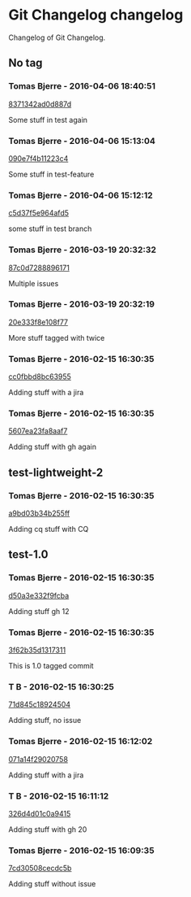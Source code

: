 # Git Changelog changelog

Changelog of Git Changelog.

## No tag
### Tomas Bjerre - 2016-04-06 18:40:51
[8371342ad0d887d](https://server/8371342ad0d887d)

Some stuff in test again

### Tomas Bjerre - 2016-04-06 15:13:04
[090e7f4b11223c4](https://server/090e7f4b11223c4)

Some stuff in test-feature

### Tomas Bjerre - 2016-04-06 15:12:12
[c5d37f5e964afd5](https://server/c5d37f5e964afd5)

some stuff in test branch

### Tomas Bjerre - 2016-03-19 20:32:32
[87c0d7288896171](https://server/87c0d7288896171)

Multiple issues

### Tomas Bjerre - 2016-03-19 20:32:19
[20e333f8e108f77](https://server/20e333f8e108f77)

More stuff tagged with  twice

### Tomas Bjerre - 2016-02-15 16:30:35
[cc0fbbd8bc63955](https://server/cc0fbbd8bc63955)

Adding stuff with a jira

### Tomas Bjerre - 2016-02-15 16:30:35
[5607ea23fa8aaf7](https://server/5607ea23fa8aaf7)

Adding stuff
 with gh again

## test-lightweight-2
### Tomas Bjerre - 2016-02-15 16:30:35
[a9bd03b34b255ff](https://server/a9bd03b34b255ff)

Adding cq stuff with CQ

## test-1.0
### Tomas Bjerre - 2016-02-15 16:30:35
[d50a3e332f9fcba](https://server/d50a3e332f9fcba)

Adding stuff  gh 12

### Tomas Bjerre - 2016-02-15 16:30:35
[3f62b35d1317311](https://server/3f62b35d1317311)

This is 1.0 tagged commit

### T B - 2016-02-15 16:30:25
[71d845c18924504](https://server/71d845c18924504)

Adding stuff, no issue

### Tomas Bjerre - 2016-02-15 16:12:02
[071a14f29020758](https://server/071a14f29020758)

Adding stuff with a jira

### T B - 2016-02-15 16:11:12
[326d4d01c0a9415](https://server/326d4d01c0a9415)

Adding stuff with gh 20

### Tomas Bjerre - 2016-02-15 16:09:35
[7cd30508cecdc5b](https://server/7cd30508cecdc5b)

Adding stuff without issue